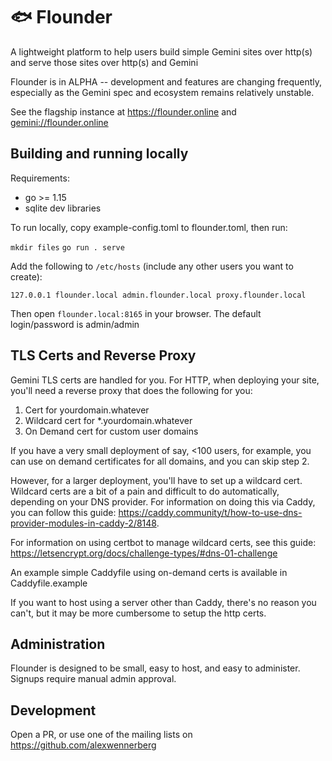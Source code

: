 # 🐟 Flounder

A lightweight platform to help users build simple Gemini sites over http(s) and serve those sites over http(s) and Gemini

Flounder is in ALPHA -- development and features are changing frequently, especially as the Gemini spec and ecosystem remains relatively unstable.

See the flagship instance at https://flounder.online and [gemini://flounder.online](gemini://flounder.online)

## Building and running locally
Requirements:
* go >= 1.15
* sqlite dev libraries

To run locally, copy example-config.toml to flounder.toml, then run:

`mkdir files`
`go run . serve`

Add the following to `/etc/hosts` (include any other users you want to create):

```
127.0.0.1 flounder.local admin.flounder.local proxy.flounder.local
```

Then open `flounder.local:8165` in your browser. The default login/password is admin/admin

## TLS Certs and Reverse Proxy

Gemini TLS certs are handled for you. For HTTP, when deploying your site, you'll need a reverse proxy that does the following for you:

1. Cert for yourdomain.whatever
1. Wildcard cert for \*.yourdomain.whatever
2. On Demand cert for custom user domains

If you have a very small deployment of say, <100 users, for example, you can use on demand certificates for all domains, and you can skip step 2.

However, for a larger deployment, you'll have to set up a wildcard cert. Wildcard certs are a bit of a pain and difficult to do automatically, depending on your DNS provider. For information on doing this via Caddy, you can follow this guide: https://caddy.community/t/how-to-use-dns-provider-modules-in-caddy-2/8148. 

For information on using certbot to manage wildcard certs, see this guide: https://letsencrypt.org/docs/challenge-types/#dns-01-challenge

An example simple Caddyfile using on-demand certs is available in Caddyfile.example

If you want to host using a server other than Caddy, there's no reason you can't, but it may be more cumbersome to setup the http certs.

## Administration

Flounder is designed to be small, easy to host, and easy to administer. Signups require manual admin approval.

## Development

Open a PR, or use one of the mailing lists on https://github.com/alexwennerberg
